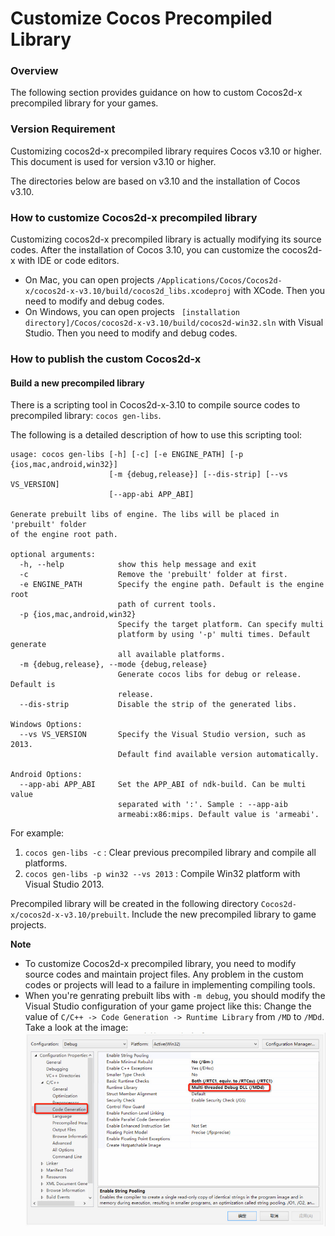 # Customize Cocos Precompiled Library

### Overview

The following section provides guidance on how to custom Cocos2d-x precompiled library for your games.

### Version Requirement

Customizing cocos2d-x precompiled library requires Cocos v3.10 or higher. This document is used for version v3.10 or higher.

The directories below are based on v3.10 and the installation of Cocos v3.10.

### How to customize Cocos2d-x precompiled library

Customizing cocos2d-x precompiled library is actually modifying its source codes. After the installation of Cocos 3.10, you can customize the cocos2d-x with IDE or code editors.

* On Mac, you can open projects `/Applications/Cocos/Cocos2d-x/cocos2d-x-v3.10/build/cocos2d_libs.xcodeproj` with XCode. Then you need to modify and debug codes.
* On Windows, you can open projects ` [installation directory]/Cocos/cocos2d-x-v3.10/build/cocos2d-win32.sln` with Visual Studio. Then you need to modify and debug codes.

### How to publish the custom Cocos2d-x

#### Build a new precompiled library

There is a scripting tool in Cocos2d-x-3.10 to compile source codes to precompiled library: `cocos gen-libs`.

The following is a detailed description of how to use this scripting tool:

```
usage: cocos gen-libs [-h] [-c] [-e ENGINE_PATH] [-p {ios,mac,android,win32}]
                      [-m {debug,release}] [--dis-strip] [--vs VS_VERSION]
                      [--app-abi APP_ABI]

Generate prebuilt libs of engine. The libs will be placed in 'prebuilt' folder
of the engine root path.

optional arguments:
  -h, --help            show this help message and exit
  -c                    Remove the 'prebuilt' folder at first.
  -e ENGINE_PATH        Specify the engine path. Default is the engine root
                        path of current tools.
  -p {ios,mac,android,win32}
                        Specify the target platform. Can specify multi
                        platform by using '-p' multi times. Default generate
                        all available platforms.
  -m {debug,release}, --mode {debug,release}
                        Generate cocos libs for debug or release. Default is
                        release.
  --dis-strip           Disable the strip of the generated libs.

Windows Options:
  --vs VS_VERSION       Specify the Visual Studio version, such as 2013.
                        Default find available version automatically.

Android Options:
  --app-abi APP_ABI     Set the APP_ABI of ndk-build. Can be multi value
                        separated with ':'. Sample : --app-aib
                        armeabi:x86:mips. Default value is 'armeabi'.

```

For example:

1. `cocos gen-libs -c` : Clear previous precompiled library and compile all platforms.
2. `cocos gen-libs -p win32 --vs 2013` : Compile Win32 platform with Visual Studio 2013.

Precompiled library will be created in the following directory `Cocos2d-x/cocos2d-x-v3.10/prebuilt`. Include the new precompiled library to game projects.

**Note**

* To customize Cocos2d-x precompiled library, you need to modify source codes and maintain project files. Any problem in the custom codes or projects will lead to a failure in implementing compiling tools.
* When you're genrating prebuilt libs with `-m debug`, you should modify the Visual Studio configuration of your game project like this:
Change the value of `C/C++ -> Code Generation -> Runtime Library` from `/MD` to `/MDd`. Take a look at the image:
![image](../../../studio-img/HowToCode/CustomizeFramework-v3.8/vs_config.jpg)

